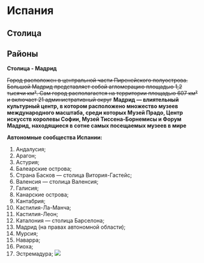 # Испания
## Cтолица
## Районы
**Столица - Мадрид**

~~Город расположен в центральной части Пиренейского полуострова. Большой Мадрид представляет собой агломерацию площадью 1,2 тысячи км². Сам город располагается на территории площадью 607 км² и включает 21 административный округ~~
__Мадрид — влиятельный культурный центр, в котором расположено множество музеев международного масштаба, среди которых Музей Прадо, Центр искусств королевы Софии, Музей Тиссена-Борнемисы и Форум Мадрид, находящиеся в сотне самых посещаемых музеев в мире__

__Автономные сообщества Испании:__ 
1. Андалусия;
2. Арагон;
3. Астурия;
4. Балеарские острова;
5. Страна Басков — столица Витория-Гастейс;
6. Валенсия — столица Валенсия;
7. Галисия;
8. Канарские острова;
9. Кантабрия;
10. Кастилия-Ла-Манча;
11. Кастилия-Леон;
12. Каталония — столица Барселона;
13. Мадрид (на правах автономной области);
14. Мурсия;
15. Наварра;
16. Риоха;
17. Эстремадура;
![](https://commons.wikimedia.org/wiki/File:Flag_of_Spain.svg#/media/Файл:Flag_of_Spain.svg)
